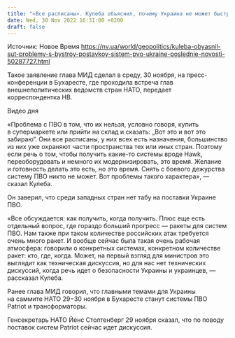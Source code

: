 ```yaml
---
title: "«Все расписаны». Кулеба объяснил, почему Украина не может быстро получить западные системы ПВО"
date: Wed, 30 Nov 2022 16:31:00 +0200
draft: false
---
```

Источник: Новое Время https://nv.ua/world/geopolitics/kuleba-obyasnil-sut-problemy-s-bystroy-postavkoy-sistem-pvo-ukraine-poslednie-novosti-50287727.html


 Такое заявление глава МИД сделал в среду, 30 ноября, на пресс-конференции в Бухаресте, где проходила встреча глав внешнеполитических ведомств стран НАТО, передает корреспондентка НВ.

 Видео дня   

«Проблема с ПВО в том, что их нельзя, условно говоря, купить в супермаркете или прийти на склад и сказать: „Вот это и вот это забираю“. Они все расписаны, у них всех есть назначения, большинство из них уже охраняют части пространства тех или иных стран. Поэтому если речь о том, чтобы получить какие-то системы вроде Hawk, переоборудовать и немного их модернизировать, это время. Желание и готовность делать это есть, но это время. Снять с боевого дежурства систему ПВО никто не может. Вот проблемы такого характера», — сказал Кулеба.

Он заверил, что среди западных стран нет табу на поставки Украине ПВО.

«Все обсуждается: как получить, когда получить. Плюс еще есть отдельный вопрос, где гораздо больший прогресс — ракеты для систем ПВО. Нам также при таком количестве российских атак требуется очень много ракет. И вообще сейчас была такая очень рабочая атмосфера: говорили о конкретных системах, конкретном количестве ракет: кто, где, когда. Может, на первый взгляд для министров это выглядит как техническая дискуссия, но для нас нет технических дискуссий, когда речь идет о безопасности Украины и украинцев, — рассказал Кулеба.

Ранее глава МИД говорил, что главными темами для Украины на саммите НАТО 29−30 ноября в Бухаресте станут системы ПВО Patriot и трансформаторы.

Генсекретарь НАТО Йенс Столтенберг 29 ноября сказал, что по поводу поставок систем Patriot сейчас идет дискуссия.
